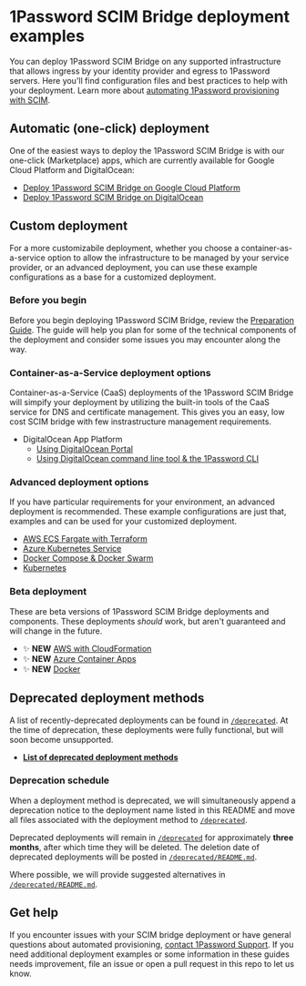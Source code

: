 # 1Password SCIM Bridge deployment examples

You can deploy 1Password SCIM Bridge on any supported infrastructure that allows ingress by your identity provider and egress to 1Password servers. Here you'll find configuration files and best practices to help with your deployment. Learn more about [automating 1Password provisioning with SCIM](https://support.1password.com/scim/).

## Automatic (one-click) deployment

One of the easiest ways to deploy the 1Password SCIM Bridge is with our one-click (Marketplace) apps, which are currently available for Google Cloud Platform and DigitalOcean:

- [Deploy 1Password SCIM Bridge on Google Cloud Platform](https://support.1password.com/scim-deploy-gcp/)
- [Deploy 1Password SCIM Bridge on DigitalOcean](https://support.1password.com/scim-deploy-digitalocean/)

## Custom deployment

For a more customizabile deployment, whether you choose a container-as-a-service option to allow the infrastructure to be managed by your service provider, or an advanced deployment, you can use these example configurations as a base for a customized deployment.

### Before you begin

Before you begin deploying 1Password SCIM Bridge, review the [Preparation Guide](/PREPARATION.md). The guide will help you plan for some of the technical components of the deployment and consider some issues you may encounter along the way.

### Container-as-a-Service deployment options

Container-as-a-Service (CaaS) deployments of the 1Password SCIM Bridge will simpify your deployment by utilizing the built-in tools of the CaaS service for DNS and certificate management. This gives you an easy, low cost SCIM bridge with few instrastructure management requirements.

- DigitalOcean App Platform 
  - [Using DigitalOcean Portal](https://support.1password.com/cs/scim-deploy-digitalocean-ap/)
  - [Using DigitalOcean command line tool & the 1Password CLI](/beta/do-app-platform-op-cli/) 

### Advanced deployment options
If you have particular requirements for your environment, an advanced deployment is recommended. These example configurations are just that, examples and can be used for your customized deployment.

- [AWS ECS Fargate with Terraform](/aws-ecsfargate-terraform)
- [Azure Kubernetes Service](https://support.1password.com/scim-deploy-azure/)
- [Docker Compose & Docker Swarm](/docker)
- [Kubernetes](/kubernetes)

### Beta deployment

These are beta versions of 1Password SCIM Bridge deployments and components. These deployments _should_ work, but aren't guaranteed and will change in the future.

- ✨ **NEW** [AWS with CloudFormation](/beta/aws-ecsfargate-cfn)
- ✨ **NEW** [Azure Container Apps](/beta/azure-container-apps)
- ✨ **NEW** [Docker](/beta/docker)

## Deprecated deployment methods

A list of recently-deprecated deployments can be found in [`/deprecated`](./deprecated/). At the time of deprecation, these deployments were fully functional, but will soon become unsupported.

* [**List of deprecated deployment methods**](./deprecated/README.md#deprecated-deployments)

### Deprecation schedule

When a deployment method is deprecated, we will simultaneously append a deprecation notice to the deployment name listed in this README and move all files associated with the deployment method to [`/deprecated`](./deprecated/). 

Deprecated deployments will remain in [`/deprecated`](./deprecated/) for approximately **three months**, after which time they will be deleted. The deletion date of deprecated deployments will be posted in [`/deprecated/README.md`](./deprecated/README.md).

Where possible, we will provide suggested alternatives in [`/deprecated/README.md`](./deprecated/README.md).

## Get help

If you encounter issues with your SCIM bridge deployment or have general questions about automated provisioning, [contact 1Password Support](https://support.1password.com/contact/). If you need additional deployment examples or some information in these guides needs improvement, file an issue or open a pull request in this repo to let us know.
